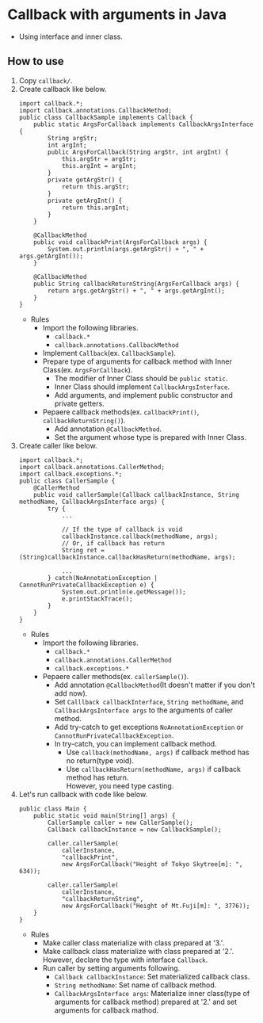 # Callback with arguments in Java
- Using interface and inner class.

## How to use
1. Copy `callback/`.
2. Create callback like below.
    ```
    import callback.*;
    import callback.annotations.CallbackMethod;
    public class CallbackSample implements Callback {
        public static ArgsForCallback implements CallbackArgsInterface {
            String argStr;
            int argInt;
            public ArgsForCallback(String argStr, int argInt) {
                this.argStr = argStr;
                this.argInt = argInt;
            }
            private getArgStr() {
                return this.argStr;
            }
            private getArgInt() {
                return this.argInt;
            }
        }

        @CallbackMethod
        public void callbackPrint(ArgsForCallback args) {
            System.out.println(args.getArgStr() + ", " + args.getArgInt());
        }

        @CallbackMethod
        public String callbackReturnString(ArgsForCallback args) {
            return args.getArgStr() + ", " + args.getArgInt();
        }
    }
    ```
    - Rules
        - Import the following libraries.
            - `callback.*`
            - `callback.annotations.CallbackMethod`
        - Implement `Callback`(ex. `CallbackSample`).
        - Prepare type of arguments for callback method with Inner Class(ex. `ArgsForCallback`).
            - The modifier of Inner Class should be `public static`.
            - Inner Class should implement `CallbackArgsInterface`.
            - Add arguments, and implement public constructor and private getters.
        - Pepaere callback methods(ex. `callbackPrint()`, `callbackReturnString()`).
            - Add annotation `@CallbackMethod`.
            - Set the argument whose type is prepared with Inner Class.
3. Create caller like below.
    ```
    import callback.*;
    import callback.annotations.CallerMethod;
    import callback.exceptions.*;
    public class CallerSample {
        @CallerMethod
        public void callerSample(Callback callbackInstance, String methodName, CallbackArgsInterface args) {
            try {
                ...

                // If the type of callback is void
                callbackInstance.callback(methodName, args);
                // Or, if callback has return
                String ret = (String)callbackInstance.callbackHasReturn(methodName, args);

                ...
            } catch(NoAnnotationException | CannotRunPrivateCallbackException e) {
                System.out.println(e.getMessage());
                e.printStackTrace();
            }
        }
    }
    ```
    - Rules
        - Import the following libraries.
            - `callback.*`
            - `callback.annotations.CallerMethod`
            - `callback.exceptions.*`
        - Pepaere caller methods(ex. `callerSample()`).
            - Add annotation `@CallbackMethod`(It doesn't matter if you don't add now).
            - Set `Calllback callbackInterface`, `String methodName`, and `CallbackArgsInterface args` to the arguments of caller method.
            - Add try-catch to get exceptions `NoAnnotationException` or `CannotRunPrivateCallbackException`.
            - In try-catch, you can implement callback method.
                - Use `callback(methodName, args)` if callback method has no return(type void).
                - Use `callbackHasReturn(methodName, args)` if callback method has return.  
                However, you need type casting.
4. Let's run callback with code like below.
    ```
    public class Main {
        public static void main(String[] args) {
            CallerSample caller = new CallerSample();
            Callback callbackInstance = new CallbackSample();

            caller.callerSample(
                callerInstance,
                "callbackPrint",
                new ArgsForCallback("Height of Tokyo Skytree[m]: ", 634));

            caller.callerSample(
                callerInstance,
                "callbackReturnString",
                new ArgsForCallback("Height of Mt.Fuji[m]: ", 3776));
        }
    }
    ```
    - Rules
        - Make caller class materialize with class prepared at '3.'.
        - Make callback class materialize with class prepared at '2.'.  
        However, declare the type with interface `Callback`.
        - Run caller by setting arguments following.
            - `Callback callbackInstance`: Set materialized callback class.
            - `String methodName`: Set name of callback method.
            - `CallbackArgsInterface args`: Materialize inner class(type of arguments for callback method) prepared at '2.' and set arguments for callback mathod.
